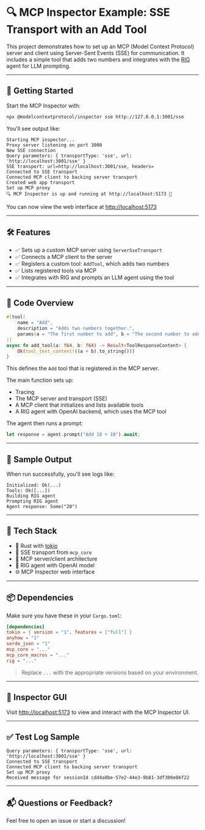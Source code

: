 
# 🔍 MCP Inspector Example: SSE Transport with an Add Tool

This project demonstrates how to set up an MCP (Model Context Protocol) server and client using Server-Sent Events (SSE) for communication. It includes a simple tool that adds two numbers and integrates with the [RIG](https://github.com/modelcontext/rig) agent for LLM prompting.

---

## 🚀 Getting Started

Start the MCP Inspector with:

```bash
npx @modelcontextprotocol/inspector sse http://127.0.0.1:3001/sse
```

You'll see output like:

```
Starting MCP inspector...
Proxy server listening on port 3000
New SSE connection
Query parameters: { transportType: 'sse', url: 'http://localhost:3001/sse' }
SSE transport: url=http://localhost:3001/sse, headers=
Connected to SSE transport
Connected MCP client to backing server transport
Created web app transport
Set up MCP proxy
🔍 MCP Inspector is up and running at http://localhost:5173 🚀
```

You can now view the web interface at [http://localhost:5173](http://localhost:5173)

---

## 🛠️ Features

- ✅ Sets up a custom MCP server using `ServerSseTransport`
- ✅ Connects a MCP client to the server
- ✅ Registers a custom tool: `AddTool`, which adds two numbers
- ✅ Lists registered tools via MCP
- ✅ Integrates with RIG and prompts an LLM agent using the tool

---

## 🧠 Code Overview

```rust
#[tool(
    name = "Add",
    description = "Adds two numbers together.",
    params(a = "The first number to add", b = "The second number to add")
)]
async fn add_tool(a: f64, b: f64) -> Result<ToolResponseContent> {
    Ok(tool_text_content!((a + b).to_string()))
}
```

This defines the `Add` tool that is registered in the MCP server.

The main function sets up:
- Tracing
- The MCP server and transport (SSE)
- A MCP client that initializes and lists available tools
- A RIG agent with OpenAI backend, which uses the MCP tool

The agent then runs a prompt:
```rust
let response = agent.prompt("Add 10 + 10").await;
```

---

## 🧪 Sample Output

When run successfully, you'll see logs like:

```
Initialized: Ok(...)
Tools: Ok([...])
Building RIG agent
Prompting RIG agent
Agent response: Some("20")
```

---

## 🧰 Tech Stack

- 🦀 Rust with [tokio](https://tokio.rs/)
- 📡 SSE transport from `mcp_core`
- 🔧 MCP server/client architecture
- 🤖 RIG agent with OpenAI model
- 🌐 MCP Inspector web interface

---

## 📦 Dependencies

Make sure you have these in your `Cargo.toml`:

```toml
[dependencies]
tokio = { version = "1", features = ["full"] }
anyhow = "1"
serde_json = "1"
mcp_core = "..."
mcp_core_macros = "..."
rig = "..."
```

> Replace `...` with the appropriate versions based on your environment.

---

## 📍 Inspector GUI

Visit [http://localhost:5173](http://localhost:5173) to view and interact with the MCP Inspector UI.

---

## ✅ Test Log Sample

```
Query parameters: { transportType: 'sse', url: 'http://localhost:3001/sse' }
Connected to SSE transport
Connected MCP client to backing server transport
Set up MCP proxy
Received message for sessionId cdd4a8be-57e2-44e3-9b81-3df300e86f22
```

---

## 📬 Questions or Feedback?

Feel free to open an issue or start a discussion!
```

